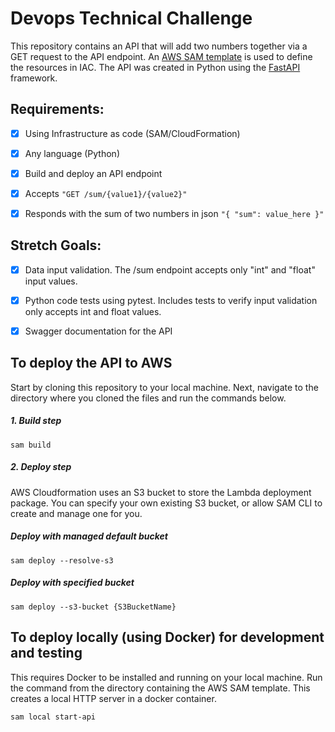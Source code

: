 # Devops Technical Challenge

This repository contains an API that will add two numbers together via a GET request to the API endpoint. An [AWS SAM template](https://aws.amazon.com/serverless/sam/) is used to define the resources in IAC. The API was created in Python using the [FastAPI](https://fastapi.tiangolo.com/) framework.

## Requirements:
- [x] Using Infrastructure as code (SAM/CloudFormation)
- [x] Any language (Python)
- [x] Build and deploy an API endpoint
- [x] Accepts ```"GET /sum/{value1}/{value2}"```
- [x] Responds with the sum of two numbers in json ```"{ "sum": value_here }"```


## Stretch Goals:
- [x] Data input validation. The /sum endpoint accepts only "int" and "float" input values.
- [x] Python code tests using pytest. Includes tests to verify input validation only accepts int and float values.
- [x] Swagger documentation for the API



## To deploy the API to AWS
Start by cloning this repository to your local machine. Next, navigate to the directory where you cloned the files and run the commands below.

##### 1. Build step
```
sam build
```
##### 2. Deploy step
AWS Cloudformation uses an S3 bucket to store the Lambda deployment package. You can specify your own existing S3 bucket, or allow SAM CLI to create and manage one for you.
##### Deploy with managed default bucket
```
sam deploy --resolve-s3
```
##### Deploy with specified bucket
```
sam deploy --s3-bucket {S3BucketName}
```

## To deploy locally (using Docker) for development and testing
This requires Docker to be installed and running on your local machine.  Run the command from the directory containing the AWS SAM template. This creates a local HTTP server in a docker container.
```
sam local start-api
```
